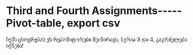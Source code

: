 # Third and Fourth Assignments-----Pivot-table, export csv
ჩემს ცხოვრებას ეს რეპოზიტორები შეიწირავს, სერია 3 და 4, გაგრძელება იქნება!
